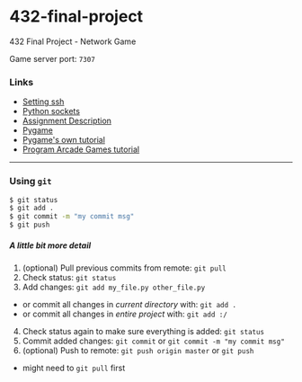 432-final-project
=================

432 Final Project - Network Game

Game server port: `7307`


### Links
- [Setting ssh](https://help.github.com/articles/generating-ssh-keys)
- [Python sockets](https://docs.python.org/2/howto/sockets.html#socket-howto)
- [Assignment Description](https://canvas.uw.edu/courses/895740/assignments/2435056)
- [Pygame](http://www.pygame.org/news.html)
- [Pygame's own tutorial](http://www.pygame.org/docs/tut/tom/MakeGames.html)
- [Program Arcade Games tutorial](http://programarcadegames.com)

---

### Using `git`

``` sh
$ git status
$ git add .
$ git commit -m "my commit msg"
$ git push
```
##### A little bit more detail

1. (optional) Pull previous commits from remote: `git pull`
2. Check status: `git status`
3. Add changes: `git add my_file.py other_file.py`
  - or commit all changes in *current directory* with: `git add .`  
  - or commit all changes in *entire project* with: `git add :/`
4. Check status again to make sure everything is added: `git status`
5. Commit added changes: `git commit` or `git commit -m "my commit msg"`
6. (optional) Push to remote: `git push origin master` or `git push`
  - might need to `git pull` first

